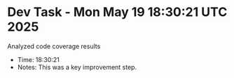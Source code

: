 # Dev Task - Mon May 19 18:30:21 UTC 2025
Analyzed code coverage results
- Time: 18:30:21
- Notes: This was a key improvement step.
